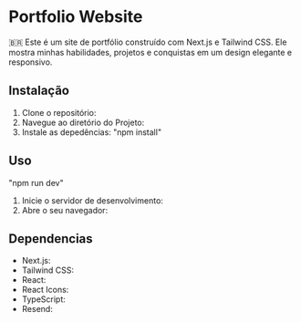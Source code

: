 # Portfolio Website

🇧🇷 Este é um site de portfólio construído com Next.js e Tailwind CSS. Ele mostra minhas habilidades, projetos e conquistas em um design elegante e responsivo.


## Instalação

1. Clone o repositório:
2. Navegue ao diretório do Projeto:
3. Instale as depedências:
"npm install"
   
## Uso 

"npm run dev"
1. Inicie o servidor de desenvolvimento:
2. Abre o seu navegador:

## Dependencias

- Next.js: 
- Tailwind CSS: 
- React: 
- React Icons:
- TypeScript: 
- Resend:


